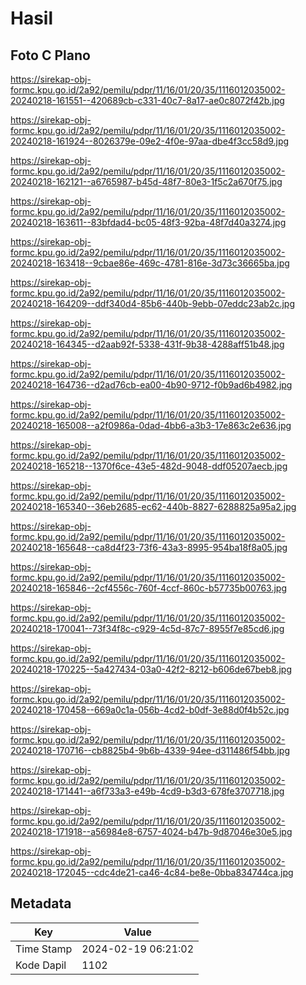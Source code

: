 # Hasil

## Foto C Plano

https://sirekap-obj-formc.kpu.go.id/2a92/pemilu/pdpr/11/16/01/20/35/1116012035002-20240218-161551--420689cb-c331-40c7-8a17-ae0c8072f42b.jpg

https://sirekap-obj-formc.kpu.go.id/2a92/pemilu/pdpr/11/16/01/20/35/1116012035002-20240218-161924--8026379e-09e2-4f0e-97aa-dbe4f3cc58d9.jpg

https://sirekap-obj-formc.kpu.go.id/2a92/pemilu/pdpr/11/16/01/20/35/1116012035002-20240218-162121--a6765987-b45d-48f7-80e3-1f5c2a670f75.jpg

https://sirekap-obj-formc.kpu.go.id/2a92/pemilu/pdpr/11/16/01/20/35/1116012035002-20240218-163611--83bfdad4-bc05-48f3-92ba-48f7d40a3274.jpg

https://sirekap-obj-formc.kpu.go.id/2a92/pemilu/pdpr/11/16/01/20/35/1116012035002-20240218-163418--9cbae86e-469c-4781-816e-3d73c36665ba.jpg

https://sirekap-obj-formc.kpu.go.id/2a92/pemilu/pdpr/11/16/01/20/35/1116012035002-20240218-164209--ddf340d4-85b6-440b-9ebb-07eddc23ab2c.jpg

https://sirekap-obj-formc.kpu.go.id/2a92/pemilu/pdpr/11/16/01/20/35/1116012035002-20240218-164345--d2aab92f-5338-431f-9b38-4288aff51b48.jpg

https://sirekap-obj-formc.kpu.go.id/2a92/pemilu/pdpr/11/16/01/20/35/1116012035002-20240218-164736--d2ad76cb-ea00-4b90-9712-f0b9ad6b4982.jpg

https://sirekap-obj-formc.kpu.go.id/2a92/pemilu/pdpr/11/16/01/20/35/1116012035002-20240218-165008--a2f0986a-0dad-4bb6-a3b3-17e863c2e636.jpg

https://sirekap-obj-formc.kpu.go.id/2a92/pemilu/pdpr/11/16/01/20/35/1116012035002-20240218-165218--1370f6ce-43e5-482d-9048-ddf05207aecb.jpg

https://sirekap-obj-formc.kpu.go.id/2a92/pemilu/pdpr/11/16/01/20/35/1116012035002-20240218-165340--36eb2685-ec62-440b-8827-6288825a95a2.jpg

https://sirekap-obj-formc.kpu.go.id/2a92/pemilu/pdpr/11/16/01/20/35/1116012035002-20240218-165648--ca8d4f23-73f6-43a3-8995-954ba18f8a05.jpg

https://sirekap-obj-formc.kpu.go.id/2a92/pemilu/pdpr/11/16/01/20/35/1116012035002-20240218-165846--2cf4556c-760f-4ccf-860c-b57735b00763.jpg

https://sirekap-obj-formc.kpu.go.id/2a92/pemilu/pdpr/11/16/01/20/35/1116012035002-20240218-170041--73f34f8c-c929-4c5d-87c7-8955f7e85cd6.jpg

https://sirekap-obj-formc.kpu.go.id/2a92/pemilu/pdpr/11/16/01/20/35/1116012035002-20240218-170225--5a427434-03a0-42f2-8212-b606de67beb8.jpg

https://sirekap-obj-formc.kpu.go.id/2a92/pemilu/pdpr/11/16/01/20/35/1116012035002-20240218-170458--669a0c1a-056b-4cd2-b0df-3e88d0f4b52c.jpg

https://sirekap-obj-formc.kpu.go.id/2a92/pemilu/pdpr/11/16/01/20/35/1116012035002-20240218-170716--cb8825b4-9b6b-4339-94ee-d311486f54bb.jpg

https://sirekap-obj-formc.kpu.go.id/2a92/pemilu/pdpr/11/16/01/20/35/1116012035002-20240218-171441--a6f733a3-e49b-4cd9-b3d3-678fe3707718.jpg

https://sirekap-obj-formc.kpu.go.id/2a92/pemilu/pdpr/11/16/01/20/35/1116012035002-20240218-171918--a56984e8-6757-4024-b47b-9d87046e30e5.jpg

https://sirekap-obj-formc.kpu.go.id/2a92/pemilu/pdpr/11/16/01/20/35/1116012035002-20240218-172045--cdc4de21-ca46-4c84-be8e-0bba834744ca.jpg


## Metadata

| Key        | Value               |
| ---------- | ------------------- |
| Time Stamp | 2024-02-19 06:21:02 |
| Kode Dapil | 1102                |



